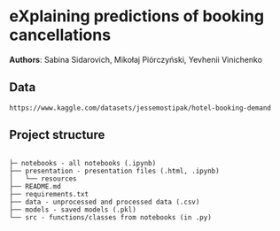 # eXplaining predictions of booking cancellations

**Authors**: Sabina Sidarovich, Mikołaj Piórczyński, Yevhenii Vinichenko  

 
## Data
```
https://www.kaggle.com/datasets/jessemostipak/hotel-booking-demand
```
## Project structure

```

├─ notebooks - all notebooks (.ipynb)
├── presentation - presentation files (.html, .ipynb)
│   └── resources
├── README.md
├── requirements.txt
├── data - unprocessed and processed data (.csv)
├── models - saved models (.pkl)
└── src - functions/classes from notebooks (in .py)
```
